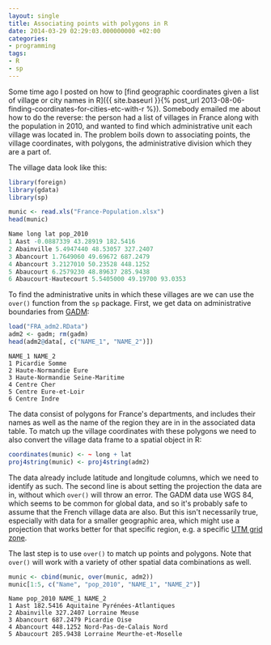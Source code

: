 ```yaml
---
layout: single
title: Associating points with polygons in R
date: 2014-03-29 02:29:03.000000000 +02:00
categories:
- programming
tags:
- R
- sp
---
```


Some time ago I posted on how to [find geographic coordinates given a list of village or city names in R]({{ site.baseurl }}{% post_url 2013-08-06-finding-coordinates-for-cities-etc-with-r %}). Somebody emailed me about how to do the reverse: the person had a list of villages in France along with the population in 2010, and wanted to find which administrative unit each village was located in. The problem boils down to associating points, the village coordinates, with polygons, the administrative division which they are a part of.

The village data look like this:

```r
library(foreign)  
library(gdata)  
library(sp)

munic <- read.xls("France-Population.xlsx")  
head(munic)  
```

```r
Name long lat pop_2010  
1 Aast -0.0887339 43.28919 182.5416  
2 Abainville 5.4947440 48.53057 327.2407  
3 Abancourt 1.7649060 49.69672 687.2479  
4 Abancourt 3.2127010 50.23528 448.1252  
5 Abaucourt 6.2579230 48.89637 285.9438  
6 Abaucourt-Hautecourt 5.5405000 49.19700 93.0353  
```

To find the administrative units in which these villages are we can use the `over()` function from the `sp` package. First, we get data on administrative boundaries from [GADM](http://www.gadm.org/):

```r
load("FRA_adm2.RData")  
adm2 <- gadm; rm(gadm)  
head(adm2@data[, c("NAME_1", "NAME_2")])  
```

```  
NAME_1 NAME_2  
1 Picardie Somme  
2 Haute-Normandie Eure  
3 Haute-Normandie Seine-Maritime  
4 Centre Cher  
5 Centre Eure-et-Loir  
6 Centre Indre
```

The data consist of polygons for France's departments, and includes their names as well as the name of the region they are in in the associated data table. To match up the village coordinates with these polygons we need to also convert the village data frame to a spatial object in R:

```r 
coordinates(munic) <- ~ long + lat  
proj4string(munic) <- proj4string(adm2)  
```

The data already include latitude and longitude columns, which we need to identify as such. The second line is about setting the projection the data are in, without which `over()` will throw an error. The GADM data use WGS 84, which seems to be common for global data, and so it's probably safe to assume that the French village data are also. But this isn't necessarily true, especially with data for a smaller geographic area, which might use a projection that works better for that specific region, e.g. a specific [UTM grid zone](http://en.wikipedia.org/wiki/Universal_Transverse_Mercator_coordinate_system).

The last step is to use `over()` to match up points and polygons. Note that `over()` will work with a variety of other spatial data combinations as well.

```r  
munic <- cbind(munic, over(munic, adm2))  
munic[1:5, c("Name", "pop_2010", "NAME_1", "NAME_2")]
```

```
Name pop_2010 NAME_1 NAME_2  
1 Aast 182.5416 Aquitaine Pyrénées-Atlantiques  
2 Abainville 327.2407 Lorraine Meuse  
3 Abancourt 687.2479 Picardie Oise  
4 Abancourt 448.1252 Nord-Pas-de-Calais Nord  
5 Abaucourt 285.9438 Lorraine Meurthe-et-Moselle  
```
